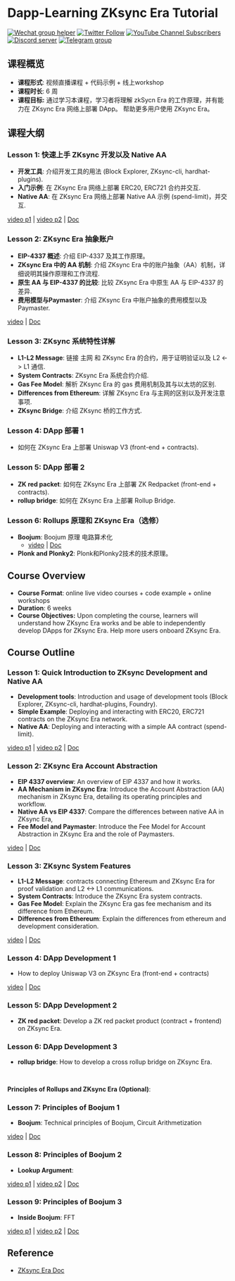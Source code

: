 # Dapp-Learning ZKsync Era Tutorial

<div>
  <p>
    <a href="https://github.com/Dapp-Learning-DAO/Dapp-Learning/tree/main/docs/imgs/wechat-group-helper.png"><img alt="Wechat group helper" src="https://img.shields.io/static/v1?&label=&logo=wechat&message=wechat group&color=brightgreen&logoColor=white"></a>
    <a href="https://twitter.com/Dapp_Learning"><img alt="Twitter Follow" src="https://img.shields.io/twitter/follow/dapp_learning?label=Follow"></a>
    <a href="https://www.youtube.com/c/DappLearning"><img alt="YouTube Channel Subscribers" src="https://img.shields.io/youtube/channel/subscribers/UCdJKZVxO55N3n2BQYXMDAcQ?style=social"></a>
    <a href="https://discord.gg/cRYNYXqPeR"><img src="https://img.shields.io/discord/907080577096757279?color=5865F2&logo=discord&logoColor=white&label=discord" alt="Discord server" /></a>
    <a href="https://t.me/joinchat/48Mp2jy4Yw40MmI1"><img src="https://img.shields.io/badge/telegram-blue?color=blue&logo=telegram&logoColor=white" alt="Telegram group" /></a>
  </p>
</div>

## 课程概览

- **课程形式**: 视频直播课程 + 代码示例 + 线上workshop
- **课程时长**: 6 周
- **课程目标:** 通过学习本课程，学习者将理解 zkSycn Era 的工作原理，并有能力在 ZKsync Era 网络上部署 DApp。 帮助更多用户使用 ZKsync Era。

## **课程大纲**

### Lesson 1: 快速上手 ZKsync 开发以及 Native AA

- **开发工具**: 介绍开发工具的用法 (Block Explorer, ZKsync-cli, hardhat-plugins).
- **入门示例**: 在 ZKsync Era 网络上部署 ERC20, ERC721 合约并交互.
- **Native AA**: 在 ZKsync Era 网络上部署 Native AA 示例 (spend-limit)，并交互.

[video p1](https://www.youtube.com/watch?v=vWIEDMvpqFE&list=PLgPVMJY4tnFNK260S6thZqEAXJhtcgHaW&index=4) | [video p2](https://www.youtube.com/watch?v=b9cToAol3cg&list=PLgPVMJY4tnFNK260S6thZqEAXJhtcgHaW&index=3) | [Doc](./Lesson01/README.md)

### Lesson 2: ZKsync Era 抽象账户

- **EIP-4337 概述**: 介绍 EIP-4337 及其工作原理。
- **ZKsync Era 中的 AA 机制**: 介绍 ZKsync Era 中的账户抽象（AA）机制，详细说明其操作原理和工作流程.
- **原生 AA 与 EIP-4337 的比较**: 比较 ZKsync Era 中原生 AA 与 EIP-4337 的差异.
- **费用模型与Paymaster**: 介绍 ZKsync Era 中账户抽象的费用模型以及Paymaster.

[video](https://www.youtube.com/watch?v=gGTnBRnSFh8&list=PLgPVMJY4tnFNK260S6thZqEAXJhtcgHaW&index=2) | [Doc](./Lesson02/README.md)

### Lesson 3: ZKsync 系统特性详解

- **L1-L2 Message**: 链接 主网 和 ZKsync Era 的合约，用于证明验证以及 L2 <-> L1 通信.
- **System Contracts**: ZKsync Era 系统合约介绍.
- **Gas Fee Model**: 解析 ZKsync Era 的 gas 费用机制及其与以太坊的区别.
- **Differences from Ethereum**: 详解 ZKsync Era 与主网的区别以及开发注意事项.
- **ZKsync Bridge**: 介绍 ZKsync 桥的工作方式.

### Lesson 4: DApp 部署 1

- 如何在 ZKsync Era 上部署 Uniswap V3 (front-end + contracts).

### Lesson 5: DApp 部署 2

- **ZK red packet**: 如何在 ZKsync Era 上部署 ZK Redpacket (front-end + contracts).
- **rollup bridge**: 如何在 ZKsync Era 上部署 Rollup Bridge.

### Lesson 6: Rollups 原理和 ZKsync Era（选修）

- **Boojum**: Boojum 原理 电路算术化
  - [video](https://www.youtube.com/watch?v=MrOLmEmlBfM&list=PLgPVMJY4tnFNK260S6thZqEAXJhtcgHaW&index=1) | [Doc](./boojum-01/README.md)
- **Plonk and Plonky2**: Plonk和Plonky2技术的技术原理。



## **Course Overview**

- **Course Format**: online live video courses + code example + online workshops
- **Duration**: 6 weeks
- **Course Objectives:** Upon completing the course, learners will understand how ZKsync Era works and be able to independently develop DApps for ZKsync Era. Help more users onboard ZKsync Era.

## **Course Outline**

### Lesson 1: Quick Introduction to ZKsync Development and Native AA

- **Development tools**: Introduction and usage of development tools (Block Explorer, ZKsync-cli, hardhat-plugins, Foundry).
- **Simple Example**: Deploying and interacting with ERC20, ERC721 contracts on the ZKsync Era network.
- **Native AA**: Deploying and interacting with a simple AA contract (spend-limit).

[video p1](https://www.youtube.com/watch?v=vWIEDMvpqFE&list=PLgPVMJY4tnFNK260S6thZqEAXJhtcgHaW&index=4) | [video p2](https://www.youtube.com/watch?v=b9cToAol3cg&list=PLgPVMJY4tnFNK260S6thZqEAXJhtcgHaW&index=3) | [Doc](./Lesson01/README.md)

### Lesson 2: ZKsync Era Account Abstraction

- **EIP 4337 overview**: An overview of EIP 4337 and how it works.
- **AA Mechanism in ZKsync Era**: Introduce the Account Abstraction (AA) mechanism in ZKsync Era, detailing its operating principles and workflow.
- **Native AA vs EIP 4337**: Compare the differences between native AA in ZKsync Era,
- **Fee Model and Paymaster**: Introduce the Fee Model for Account Abstraction in ZKsync Era and the role of Paymasters.

[video](https://www.youtube.com/watch?v=gGTnBRnSFh8&list=PLgPVMJY4tnFNK260S6thZqEAXJhtcgHaW&index=2) | [Doc](./Lesson02/README.md)

### Lesson 3: ZKsync System Features

- **L1-L2 Message**: contracts connecting Ethereum and ZKsync Era for proof validation and L2 <-> L1 communications.
- **System Contracts**: Introduce the ZKsync Era system contracts.
- **Gas Fee Model**: Explain the ZKsync Era gas fee mechanism and its difference from Ethereum.
- **Differences from Ethereum**: Explain the differences from ethereum and development consideration.

[video](https://www.youtube.com/watch?v=yUMCUgTVj5U&list=PLgPVMJY4tnFNK260S6thZqEAXJhtcgHaW&index=4) | [Doc](./Lesson03/README.md)

### Lesson 4: DApp Development 1

- How to deploy Uniswap V3 on ZKsync Era (front-end + contracts)

[video](https://www.youtube.com/watch?v=XuBzfrhGReM&list=PLgPVMJY4tnFNK260S6thZqEAXJhtcgHaW&index=5) | [Doc](./Lesson04/README.md)

### Lesson 5: DApp Development 2

- **ZK red packet**: Develop a ZK red packet product (contract + frontend) on ZKsync Era.

### Lesson 6: DApp Development 3

- **rollup bridge**: How to develop a cross rollup bridge on ZKsync Era.

</br>

**Principles of Rollups and ZKsync Era (Optional)**:

### Lesson 7: Principles of Boojum 1

- **Boojum**: Technical principles of Boojum, Circuit Arithmetization

[video](https://www.youtube.com/watch?v=MrOLmEmlBfM&list=PLgPVMJY4tnFNK260S6thZqEAXJhtcgHaW&index=1) | [Doc](./boojum-01/README.md)

### Lesson 8: Principles of Boojum 2

- **Lookup Argument**:

[video p1](https://www.youtube.com/watch?v=1Jzk1zQA6H4&list=PLgPVMJY4tnFNK260S6thZqEAXJhtcgHaW&index=7) | [video p2](https://www.youtube.com/watch?v=XLsbKFysSt4&list=PLgPVMJY4tnFNK260S6thZqEAXJhtcgHaW&index=8) | [Doc](./boojum-02/README.md)

### Lesson 9: Principles of Boojum 3

- **Inside Boojum**: FFT

[video p1](https://www.youtube.com/watch?v=JAfwbs_Ymnk&list=PLgPVMJY4tnFNK260S6thZqEAXJhtcgHaW&index=9) | [video p2](https://www.youtube.com/watch?v=BDLOuGmb7mk&list=PLgPVMJY4tnFNK260S6thZqEAXJhtcgHaW&index=10) | [Doc](./boojum-02/README.md)

## Reference

- [ZKsync Era Doc](https://docs.ZKsync.io/)
